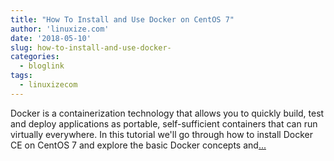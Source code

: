 ```yaml
---
title: "How To Install and Use Docker on CentOS 7"
author: 'linuxize.com'
date: '2018-05-10'
slug: how-to-install-and-use-docker-
categories:
  - bloglink
tags:
  - linuxizecom
---
```


Docker is a containerization technology that allows you to quickly build, test and deploy applications as portable, self-sufficient containers that can run virtually everywhere. In this tutorial we'll go through how to install Docker CE on CentOS 7 and explore the basic Docker concepts and[... <i class="fas fa-external-link-alt"></i>](https://linuxize.com/post/how-to-install-and-use-docker-on-centos-7/)

